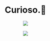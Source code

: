 ## <h1 align="center"> Curioso.🚀</h1>
<div align="center">
<a href="https://github.com/anuraghazra/github-readme-stats">
  <img align="center" src="https://github-readme-stats.vercel.app/api?username=mariolucass&count_private=true&show_icons=true&border_radius=10px&custom_title=My+Stats&hide=stars&bg_color=002e34,004443,002e34&title_color=00c16c&icon_color=00c16c&text_color=e9e9e9&border_color=00755c&card_width=300vm" />
</a>
<br></br>
<a href="https://github.com/anuraghazra/convoychat">
  <img align="center" src="https://github-readme-stats.vercel.app/api/top-langs/?username=mariolucass&bg_color=002e34,004443,002e34&title_color=00c16c&icon_color=00c16c&text_color=e9e9e9&border_color=00755c&layout=compact&card_width=300vm" />
</a>
</div>







